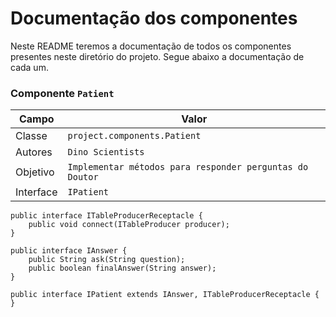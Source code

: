 # Documentação dos componentes
Neste README teremos a documentação de todos os componentes presentes neste diretório do projeto. Segue abaixo a documentação de cada um.

### Componente `Patient`
Campo | Valor
----- | -----
Classe | `project.components.Patient`
Autores | `Dino Scientists`
Objetivo | `Implementar métodos para responder perguntas do Doutor`
Interface | `IPatient`

```
public interface ITableProducerReceptacle {
    public void connect(ITableProducer producer);
}

public interface IAnswer {
    public String ask(String question);
    public boolean finalAnswer(String answer);
}

public interface IPatient extends IAnswer, ITableProducerReceptacle {
}
```
